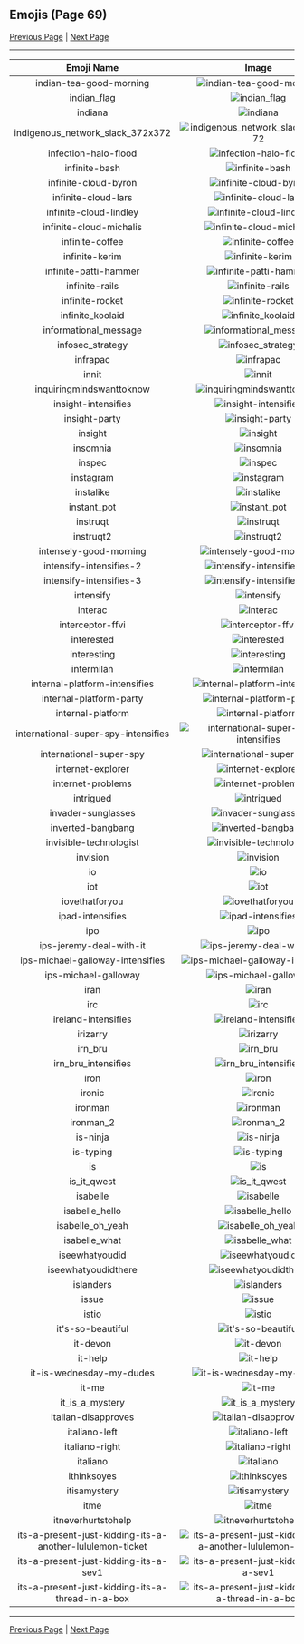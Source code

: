 
## Emojis (Page 69)

[Previous Page](/docs/hc/page-i-0068.md)
  | [Next Page](/docs/hc/page-i-0070.md)

<hr />

|Emoji Name|Image|
| :-: | :-: |
|indian-tea-good-morning| ![indian-tea-good-morning](/emojis/hc/indian-tea-good-morning.jpg)|
|indian_flag| ![indian_flag](/emojis/hc/indian_flag.png)|
|indiana| ![indiana](/emojis/hc/indiana.gif)|
|indigenous_network_slack_372x372| ![indigenous_network_slack_372x372](/emojis/hc/indigenous_network_slack_372x372.png)|
|infection-halo-flood| ![infection-halo-flood](/emojis/hc/infection-halo-flood.png)|
|infinite-bash| ![infinite-bash](/emojis/hc/infinite-bash.gif)|
|infinite-cloud-byron| ![infinite-cloud-byron](/emojis/hc/infinite-cloud-byron.gif)|
|infinite-cloud-lars| ![infinite-cloud-lars](/emojis/hc/infinite-cloud-lars.gif)|
|infinite-cloud-lindley| ![infinite-cloud-lindley](/emojis/hc/infinite-cloud-lindley.gif)|
|infinite-cloud-michalis| ![infinite-cloud-michalis](/emojis/hc/infinite-cloud-michalis.gif)|
|infinite-coffee| ![infinite-coffee](/emojis/hc/infinite-coffee.gif)|
|infinite-kerim| ![infinite-kerim](/emojis/hc/infinite-kerim.gif)|
|infinite-patti-hammer| ![infinite-patti-hammer](/emojis/hc/infinite-patti-hammer.gif)|
|infinite-rails| ![infinite-rails](/emojis/hc/infinite-rails.gif)|
|infinite-rocket| ![infinite-rocket](/emojis/hc/infinite-rocket.gif)|
|infinite_koolaid| ![infinite_koolaid](/emojis/hc/infinite_koolaid.gif)|
|informational_message| ![informational_message](/emojis/hc/informational_message.png)|
|infosec_strategy| ![infosec_strategy](/emojis/hc/infosec_strategy.png)|
|infrapac| ![infrapac](/emojis/hc/infrapac.png)|
|innit| ![innit](/emojis/hc/innit.png)|
|inquiringmindswanttoknow| ![inquiringmindswanttoknow](/emojis/hc/inquiringmindswanttoknow.png)|
|insight-intensifies| ![insight-intensifies](/emojis/hc/insight-intensifies.gif)|
|insight-party| ![insight-party](/emojis/hc/insight-party.gif)|
|insight| ![insight](/emojis/hc/insight.jpg)|
|insomnia| ![insomnia](/emojis/hc/insomnia.gif)|
|inspec| ![inspec](/emojis/hc/inspec.jpg)|
|instagram| ![instagram](/emojis/hc/instagram.png)|
|instalike| ![instalike](/emojis/hc/instalike.jpg)|
|instant_pot| ![instant_pot](/emojis/hc/instant_pot.png)|
|instruqt| ![instruqt](/emojis/hc/instruqt.png)|
|instruqt2| ![instruqt2](/emojis/hc/instruqt2.png)|
|intensely-good-morning| ![intensely-good-morning](/emojis/hc/intensely-good-morning.gif)|
|intensify-intensifies-2| ![intensify-intensifies-2](/emojis/hc/intensify-intensifies-2.gif)|
|intensify-intensifies-3| ![intensify-intensifies-3](/emojis/hc/intensify-intensifies-3.gif)|
|intensify| ![intensify](/emojis/hc/intensify.png)|
|interac| ![interac](/emojis/hc/interac.png)|
|interceptor-ffvi| ![interceptor-ffvi](/emojis/hc/interceptor-ffvi.gif)|
|interested| ![interested](/emojis/hc/interested.jpg)|
|interesting| ![interesting](/emojis/hc/interesting.png)|
|intermilan| ![intermilan](/emojis/hc/intermilan.png)|
|internal-platform-intensifies| ![internal-platform-intensifies](/emojis/hc/internal-platform-intensifies.gif)|
|internal-platform-party| ![internal-platform-party](/emojis/hc/internal-platform-party.gif)|
|internal-platform| ![internal-platform](/emojis/hc/internal-platform.png)|
|international-super-spy-intensifies| ![international-super-spy-intensifies](/emojis/hc/international-super-spy-intensifies.gif)|
|international-super-spy| ![international-super-spy](/emojis/hc/international-super-spy.png)|
|internet-explorer| ![internet-explorer](/emojis/hc/internet-explorer.gif)|
|internet-problems| ![internet-problems](/emojis/hc/internet-problems.png)|
|intrigued| ![intrigued](/emojis/hc/intrigued.gif)|
|invader-sunglasses| ![invader-sunglasses](/emojis/hc/invader-sunglasses.png)|
|inverted-bangbang| ![inverted-bangbang](/emojis/hc/inverted-bangbang.png)|
|invisible-technologist| ![invisible-technologist](/emojis/hc/invisible-technologist.png)|
|invision| ![invision](/emojis/hc/invision.png)|
|io| ![io](/emojis/hc/io.png)|
|iot| ![iot](/emojis/hc/iot.png)|
|iovethatforyou| ![iovethatforyou](/emojis/hc/iovethatforyou.png)|
|ipad-intensifies| ![ipad-intensifies](/emojis/hc/ipad-intensifies.gif)|
|ipo| ![ipo](/emojis/hc/ipo.png)|
|ips-jeremy-deal-with-it| ![ips-jeremy-deal-with-it](/emojis/hc/ips-jeremy-deal-with-it.gif)|
|ips-michael-galloway-intensifies| ![ips-michael-galloway-intensifies](/emojis/hc/ips-michael-galloway-intensifies.gif)|
|ips-michael-galloway| ![ips-michael-galloway](/emojis/hc/ips-michael-galloway.png)|
|iran| ![iran](/emojis/hc/iran.gif)|
|irc| ![irc](/emojis/hc/irc.png)|
|ireland-intensifies| ![ireland-intensifies](/emojis/hc/ireland-intensifies.gif)|
|irizarry| ![irizarry](/emojis/hc/irizarry.jpg)|
|irn_bru| ![irn_bru](/emojis/hc/irn_bru.png)|
|irn_bru_intensifies| ![irn_bru_intensifies](/emojis/hc/irn_bru_intensifies.gif)|
|iron| ![iron](/emojis/hc/iron.png)|
|ironic| ![ironic](/emojis/hc/ironic.png)|
|ironman| ![ironman](/emojis/hc/ironman.gif)|
|ironman_2| ![ironman_2](/emojis/hc/ironman_2.gif)|
|is-ninja| ![is-ninja](/emojis/hc/is-ninja.png)|
|is-typing| ![is-typing](/emojis/hc/is-typing.gif)|
|is| ![is](/emojis/hc/is.png)|
|is_it_qwest| ![is_it_qwest](/emojis/hc/is_it_qwest.png)|
|isabelle| ![isabelle](/emojis/hc/isabelle.png)|
|isabelle_hello| ![isabelle_hello](/emojis/hc/isabelle_hello.png)|
|isabelle_oh_yeah| ![isabelle_oh_yeah](/emojis/hc/isabelle_oh_yeah.png)|
|isabelle_what| ![isabelle_what](/emojis/hc/isabelle_what.png)|
|iseewhatyoudid| ![iseewhatyoudid](/emojis/hc/iseewhatyoudid.jpg)|
|iseewhatyoudidthere| ![iseewhatyoudidthere](/emojis/hc/iseewhatyoudidthere.png)|
|islanders| ![islanders](/emojis/hc/islanders.png)|
|issue| ![issue](/emojis/hc/issue.png)|
|istio| ![istio](/emojis/hc/istio.png)|
|it's-so-beautiful| ![it's-so-beautiful](/emojis/hc/it's-so-beautiful.jpg)|
|it-devon| ![it-devon](/emojis/hc/it-devon.gif)|
|it-help| ![it-help](/emojis/hc/it-help.png)|
|it-is-wednesday-my-dudes| ![it-is-wednesday-my-dudes](/emojis/hc/it-is-wednesday-my-dudes.png)|
|it-me| ![it-me](/emojis/hc/it-me.gif)|
|it_is_a_mystery| ![it_is_a_mystery](/emojis/hc/it_is_a_mystery.png)|
|italian-disapproves| ![italian-disapproves](/emojis/hc/italian-disapproves.png)|
|italiano-left| ![italiano-left](/emojis/hc/italiano-left.png)|
|italiano-right| ![italiano-right](/emojis/hc/italiano-right.png)|
|italiano| ![italiano](/emojis/hc/italiano.png)|
|ithinksoyes| ![ithinksoyes](/emojis/hc/ithinksoyes.png)|
|itisamystery| ![itisamystery](/emojis/hc/itisamystery.jpg)|
|itme| ![itme](/emojis/hc/itme.png)|
|itneverhurtstohelp| ![itneverhurtstohelp](/emojis/hc/itneverhurtstohelp.png)|
|its-a-present-just-kidding-its-a-another-lululemon-ticket| ![its-a-present-just-kidding-its-a-another-lululemon-ticket](/emojis/hc/its-a-present-just-kidding-its-a-another-lululemon-ticket.png)|
|its-a-present-just-kidding-its-a-sev1| ![its-a-present-just-kidding-its-a-sev1](/emojis/hc/its-a-present-just-kidding-its-a-sev1.png)|
|its-a-present-just-kidding-its-a-thread-in-a-box| ![its-a-present-just-kidding-its-a-thread-in-a-box](/emojis/hc/its-a-present-just-kidding-its-a-thread-in-a-box.png)|

<hr/>

[Previous Page](/docs/hc/page-i-0068.md)
  | [Next Page](/docs/hc/page-i-0070.md)